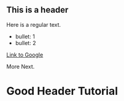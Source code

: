 ## This is a header

Here is a regular text.

* bullet: 1
* bullet: 2

[Link to Google](https://google.com)

More Next.

# Good Header Tutorial
